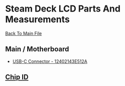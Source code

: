 # Steam Deck LCD Parts And Measurements
[Back To Main File](../README.md)

## Main / Motherboard
- [USB-C Connector - 12402143E512A](https://www.amphenol-cs.com/product/12402143e512a.html)

## [Chip ID](https://www.ifixit.com/Guide/Steam+Deck+Chip+ID/147811)